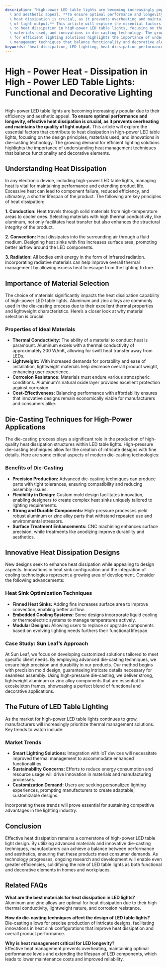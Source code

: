 ```yaml
---
description: "High-power LED table lights are becoming increasingly popular due to their efficiency\
  \ and aesthetic appeal. **To ensure optimal performance and longevity, effective\
  \ heat dissipation is crucial, as it prevents overheating and maintains the quality\
  \ of light output.** This article will explore the essential factors that contribute\
  \ to heat dissipation in high-power LED table lights, focusing on the design principles,\
  \ materials used, and innovations in die-casting technology. The growing demand\
  \ for efficient lighting solutions highlights the importance of understanding heat\
  \ management techniques that balance functionality and decorative elements."
keywords: "heat dissipation, LED lighting, heat dissipation performance, die casting process"
---
```

# High - Power Heat - Dissipation in High - Power LED Table Lights: Functional and Decorative Lighting

```xml
```

High-power LED table lights are becoming increasingly popular due to their efficiency and aesthetic appeal. **To ensure optimal performance and longevity, effective heat dissipation is crucial, as it prevents overheating and maintains the quality of light output.** This article will explore the essential factors that contribute to heat dissipation in high-power LED table lights, focusing on the design principles, materials used, and innovations in die-casting technology. The growing demand for efficient lighting solutions highlights the importance of understanding heat management techniques that balance functionality and decorative elements.

## Understanding Heat Dissipation

In any electronic device, including high-power LED table lights, managing heat is vital for maintaining performance and extending product life. Excessive heat can lead to component failure, reduced efficiency, and ultimately, a shorter lifespan of the product. The following are key principles of heat dissipation:

**1. Conduction:** Heat travels through solid materials from high-temperature areas to cooler ones. Selecting materials with high thermal conductivity, like aluminum, not only facilitates heat transfer but also enhances the structural integrity of the product.

**2. Convection:** Heat dissipates into the surrounding air through a fluid medium. Designing heat sinks with fins increases surface area, promoting better airflow around the LED components.

**3. Radiation:** All bodies emit energy in the form of infrared radiation. Incorporating radiative materials can help improve overall thermal management by allowing excess heat to escape from the lighting fixture.

## Importance of Material Selection

The choice of materials significantly impacts the heat dissipation capability of high-power LED table lights. Aluminum and zinc alloys are commonly used in the die-casting process due to their excellent thermal properties and lightweight characteristics. Here’s a closer look at why material selection is crucial:

### Properties of Ideal Materials

- **Thermal Conductivity:** The ability of a material to conduct heat is paramount. Aluminum excels with a thermal conductivity of approximately 200 W/mK, allowing for swift heat transfer away from LEDs.
- **Lightweight:** With increased demands for portability and ease of installation, lightweight materials help decrease overall product weight, enhancing user experience.
- **Corrosion Resistance:** Materials must endure various atmospheric conditions. Aluminum's natural oxide layer provides excellent protection against corrosion.
- **Cost-Effectiveness:** Balancing performance with affordability ensures that innovative designs remain economically viable for manufacturers and consumers alike.

## Die-Casting Techniques for High-Power Applications

The die-casting process plays a significant role in the production of high-quality heat dissipation structures within LED table lights. High-pressure die-casting techniques allow for the creation of intricate designs with fine details. Here are some critical aspects of modern die-casting technologies:

### Benefits of Die-Casting

- **Precision Production:** Advanced die-casting techniques can produce parts with tight tolerances, ensuring compatibility and reducing assembly issues.
- **Flexibility in Design:** Custom mold design facilitates innovation, enabling designers to create complex heat sinks uniquely tailored to lighting requirements.
- **Strong and Durable Components:** High-pressure processes yield robust aluminum or zinc alloy parts that withstand repeated use and environmental stressors.
- **Surface Treatment Enhancements:** CNC machining enhances surface precision, while treatments like anodizing improve durability and aesthetics.

## Innovative Heat Dissipation Designs

New designs seek to enhance heat dissipation while appealing to design aspects. Innovations in heat sink configuration and the integration of cooling technologies represent a growing area of development. Consider the following advancements:

### Heat Sink Optimization Techniques

- **Finned Heat Sinks:** Adding fins increases surface area to improve convection, enabling better airflow.
- **Embedded Cooling Systems:** Some designs incorporate liquid cooling or thermoelectric systems to manage temperatures actively.
- **Modular Designs:** Allowing users to replace or upgrade components based on evolving lighting needs furthers their functional lifespan.

### Case Study: Sun Leaf’s Approach

At Sun Leaf, we focus on developing customized solutions tailored to meet specific client needs. By employing advanced die-casting techniques, we ensure high precision and durability in our products. Our method begins with precision mold design, guaranteeing intricate details necessary for seamless assembly. Using high-pressure die-casting, we deliver strong, lightweight aluminum or zinc alloy components that are essential for exoskeleton frames, showcasing a perfect blend of functional and decorative applications.

## The Future of LED Table Lighting

As the market for high-power LED table lights continues to grow, manufacturers will increasingly prioritize thermal management solutions. Key trends to watch include:

### Market Trends

- **Smart Lighting Solutions:** Integration with IoT devices will necessitate improved thermal management to accommodate enhanced functionalities.
- **Sustainability Concerns:** Efforts to reduce energy consumption and resource usage will drive innovation in materials and manufacturing processes.
- **Customization Demand:** Users are seeking personalized lighting experiences, prompting manufacturers to create adaptable, customizable designs.

Incorporating these trends will prove essential for sustaining competitive advantages in the lighting industry.

## Conclusion

Effective heat dissipation remains a cornerstone of high-power LED table light design. By utilizing advanced materials and innovative die-casting techniques, manufacturers can achieve a balance between performance and aesthetics, ensuring that these products meet consumer demands. As technology progresses, ongoing research and development will enable even greater efficiencies, solidifying the role of LED table lights as both functional and decorative elements in homes and workplaces.

## Related FAQs

**What are the best materials for heat dissipation in LED lights?**  
Aluminum and zinc alloys are optimal for heat dissipation due to their high thermal conductivity, lightweight nature, and corrosion resistance.

**How do die-casting techniques affect the design of LED table lights?**  
Die-casting allows for precise production of intricate designs, facilitating innovations in heat sink configurations that improve heat dissipation and overall product performance.

**Why is heat management critical for LED longevity?**  
Effective heat management prevents overheating, maintaining optimal performance levels and extending the lifespan of LED components, which leads to lower maintenance costs and improved reliability.
